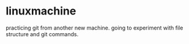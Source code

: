 # linuxmachine

practicing git from another new machine. going to experiment with file structure and git commands.
